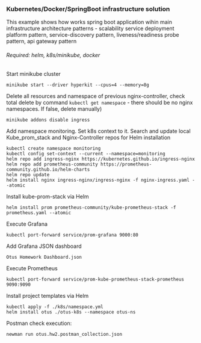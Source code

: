 ### **Kubernetes/Docker/SpringBoot infrastructure solution**

This example shows how works spring boot application wihin main infrastructure architecture patterns - scalability service deployment platform pattern, service-discovery pattern, liveness/readiness probe pattern, api gateway pattern

###### _Required: helm, k8s/minikube, docker_

Start minikube cluster

    minikube start --driver hyperkit --cpus=4 --memory=8g 
Delete all resources and namespace of previous nginx-controller, check total delete by command `kubectl get namespace` - there should be no nginx namespaces. If false, delete manually)

    minikube addons disable ingress
Add namespace monitoring. Set k8s context to it. Search and update local Kube_prom_stack and Nginx-Controller repos for Helm installation

    kubectl create namespace monitoring
    kubectl config set-context --current --namespace=monitoring
    helm repo add ingress-nginx https://kubernetes.github.io/ingress-nginx
    helm repo add prometheus-community https://prometheus-community.github.io/helm-charts
    helm repo update
    helm install nginx ingress-nginx/ingress-nginx -f nginx-ingress.yaml --atomic
Install kube-prom-stack via Helm

    helm install prom prometheus-community/kube-prometheus-stack -f prometheus.yaml --atomic
Execute Grafana

    kubectl port-forward service/prom-grafana 9000:80

Add Grafana JSON dashboard

    Otus Homework Dashboard.json

Execute Prometheus

    kubectl port-forward service/prom-kube-prometheus-stack-prometheus 9090:9090

Install project templates via Helm
    
    kubectl apply -f ./k8s/namespace.yml
    helm install otus ./otus-k8s --namespace otus-ns
 
Postman check execution:
    
    newman run otus.hw2.postman_collection.json
